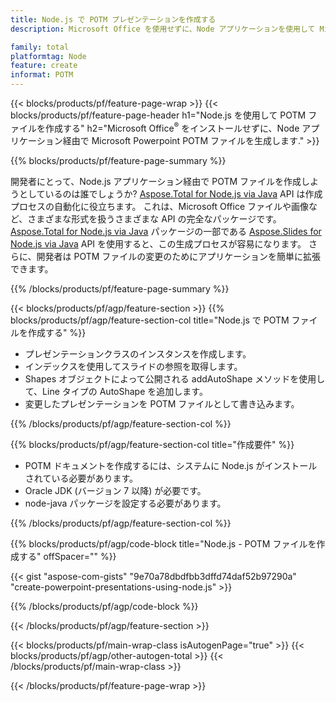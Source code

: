 ```yaml
---
title: Node.js で POTM プレゼンテーションを作成する
description: Microsoft Office を使用せずに、Node アプリケーションを使用して Microsoft Powerpoint POTM プレゼンテーションを生成します。 

family: total
platformtag: Node
feature: create
informat: POTM
---
```

{{< blocks/products/pf/feature-page-wrap >}}
{{< blocks/products/pf/feature-page-header h1="Node.js を使用して POTM ファイルを作成する" h2="Microsoft Office<sup>&reg;</sup> をインストールせずに、Node アプリケーション経由で Microsoft Powerpoint POTM ファイルを生成します." >}}

{{% blocks/products/pf/feature-page-summary %}}

開発者にとって、Node.js アプリケーション経由で POTM ファイルを作成しようとしているのは誰でしょうか? [Aspose.Total for Node.js via Java](https://products.aspose.com/total/ja/nodejs-java/) API は作成プロセスの自動化に役立ちます。 これは、Microsoft Office ファイルや画像など、さまざまな形式を扱うさまざまな API の完全なパッケージです。 [Aspose.Total for Node.js via Java](https://products.aspose.com/total/ja/nodejs-java/) パッケージの一部である [Aspose.Slides for Node.js via Java](https://products.aspose.com/slides/ja/nodejs-java/) API を使用すると、この生成プロセスが容易になります。 さらに、開発者は POTM ファイルの変更のためにアプリケーションを簡単に拡張できます。 

{{% /blocks/products/pf/feature-page-summary %}}

{{< blocks/products/pf/agp/feature-section >}}
{{% blocks/products/pf/agp/feature-section-col title="Node.js で POTM ファイルを作成する" %}}

- プレゼンテーションクラスのインスタンスを作成します。
- インデックスを使用してスライドの参照を取得します。
- Shapes オブジェクトによって公開される addAutoShape メソッドを使用して、Line タイプの AutoShape を追加します。
- 変更したプレゼンテーションを POTM ファイルとして書き込みます。

{{% /blocks/products/pf/agp/feature-section-col %}}

{{% blocks/products/pf/agp/feature-section-col title="作成要件" %}}

- POTM ドキュメントを作成するには、システムに Node.js がインストールされている必要があります。
- Oracle JDK (バージョン 7 以降) が必要です。
- node-java パッケージを設定する必要があります。

{{% /blocks/products/pf/agp/feature-section-col %}}

{{% blocks/products/pf/agp/code-block title="Node.js - POTM ファイルを作成する" offSpacer="" %}}

{{< gist "aspose-com-gists" "9e70a78dbdfbb3dffd74daf52b97290a" "create-powerpoint-presentations-using-node.js" >}}

{{% /blocks/products/pf/agp/code-block %}}

{{< /blocks/products/pf/agp/feature-section >}}

{{< blocks/products/pf/main-wrap-class isAutogenPage="true" >}}
{{< blocks/products/pf/agp/other-autogen-total >}}
{{< /blocks/products/pf/main-wrap-class >}}

{{< /blocks/products/pf/feature-page-wrap >}}